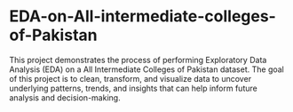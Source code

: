 # EDA-on-All-intermediate-colleges-of-Pakistan
This project demonstrates the process of performing Exploratory Data Analysis (EDA) on a All Intermediate Colleges of Pakistan dataset. The goal of this project is to clean, transform, and visualize data to uncover underlying patterns, trends, and insights that can help inform future analysis and decision-making.
